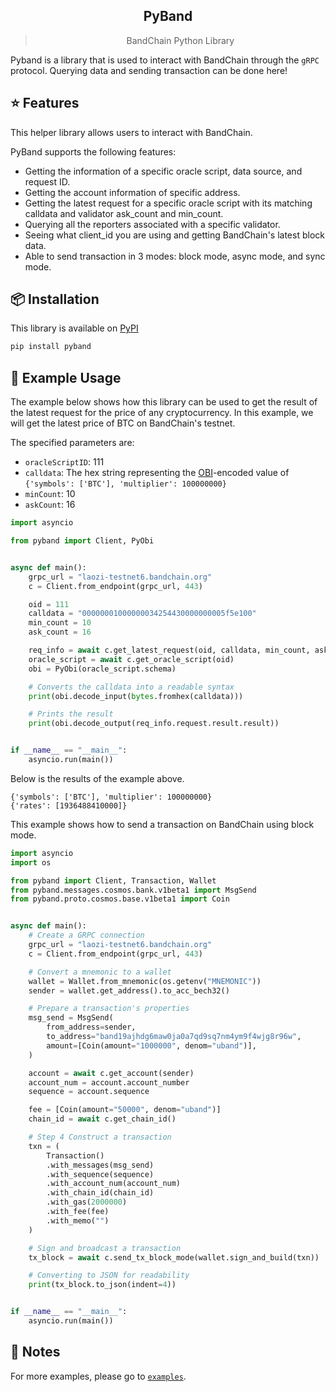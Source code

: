<div align="center">
    <h2>PyBand</h2>
    <blockquote>BandChain Python Library</blockquote>
</div>

Pyband is a library that is used to interact with BandChain through the `gRPC` protocol. Querying data and sending
transaction can be done here!

## ⭐️ Features

This helper library allows users to interact with BandChain.

PyBand supports the following features:

- Getting the information of a specific oracle script, data source, and request ID.
- Getting the account information of specific address.
- Getting the latest request for a specific oracle script with its matching calldata and validator ask_count and
  min_count.
- Querying all the reporters associated with a specific validator.
- Seeing what client_id you are using and getting BandChain's latest block data.
- Able to send transaction in 3 modes: block mode, async mode, and sync mode.

## 📦 Installation

This library is available on [PyPI](https://pypi.org/project/pyband/)

```bash
pip install pyband
```

## 💎 Example Usage

The example below shows how this library can be used to get the result of the latest request for the price of any
cryptocurrency. In this example, we will get the latest price of BTC on BandChain's testnet.

The specified parameters are:

- `oracleScriptID`: 111
- `calldata`: The hex string representing the [OBI](<https://github.com/bandprotocol/bandchain/wiki/Oracle-Binary-Encoding-(OBI)>)-encoded value of `{'symbols': ['BTC'], 'multiplier': 100000000}`
- `minCount`: 10
- `askCount`: 16

```python
import asyncio

from pyband import Client, PyObi


async def main():
    grpc_url = "laozi-testnet6.bandchain.org"
    c = Client.from_endpoint(grpc_url, 443)

    oid = 111
    calldata = "00000001000000034254430000000005f5e100"
    min_count = 10
    ask_count = 16

    req_info = await c.get_latest_request(oid, calldata, min_count, ask_count)
    oracle_script = await c.get_oracle_script(oid)
    obi = PyObi(oracle_script.schema)

    # Converts the calldata into a readable syntax
    print(obi.decode_input(bytes.fromhex(calldata)))

    # Prints the result
    print(obi.decode_output(req_info.request.result.result))


if __name__ == "__main__":
    asyncio.run(main())
```

Below is the results of the example above.

```
{'symbols': ['BTC'], 'multiplier': 100000000}
{'rates': [1936488410000]}
```

This example shows how to send a transaction on BandChain using block mode.

```python
import asyncio
import os

from pyband import Client, Transaction, Wallet
from pyband.messages.cosmos.bank.v1beta1 import MsgSend
from pyband.proto.cosmos.base.v1beta1 import Coin


async def main():
    # Create a GRPC connection
    grpc_url = "laozi-testnet6.bandchain.org"
    c = Client.from_endpoint(grpc_url, 443)

    # Convert a mnemonic to a wallet
    wallet = Wallet.from_mnemonic(os.getenv("MNEMONIC"))
    sender = wallet.get_address().to_acc_bech32()

    # Prepare a transaction's properties
    msg_send = MsgSend(
        from_address=sender,
        to_address="band19ajhdg6maw0ja0a7qd9sq7nm4ym9f4wjg8r96w",
        amount=[Coin(amount="1000000", denom="uband")],
    )

    account = await c.get_account(sender)
    account_num = account.account_number
    sequence = account.sequence

    fee = [Coin(amount="50000", denom="uband")]
    chain_id = await c.get_chain_id()

    # Step 4 Construct a transaction
    txn = (
        Transaction()
        .with_messages(msg_send)
        .with_sequence(sequence)
        .with_account_num(account_num)
        .with_chain_id(chain_id)
        .with_gas(2000000)
        .with_fee(fee)
        .with_memo("")
    )

    # Sign and broadcast a transaction
    tx_block = await c.send_tx_block_mode(wallet.sign_and_build(txn))

    # Converting to JSON for readability
    print(tx_block.to_json(indent=4))


if __name__ == "__main__":
    asyncio.run(main())
```

## 🧀 Notes

For more examples, please go to [`examples`](/examples/request_data_example.py).
